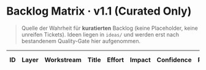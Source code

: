 # Backlog Matrix · v1.1 (Curated Only)

> Quelle der Wahrheit für **kuratierten** Backlog (keine Placeholder, keine unreifen Tickets).
> Ideen liegen in `ideas/` und werden erst nach bestandenem Quality-Gate hier aufgenommen.

| ID | Layer | Workstream | Title | Effort | Impact | Confidence | Priority | Status | Owner | Notes | Policy-Bezug | Phase | Proof-Artefakt |
|---|---|---|---|---|---|---|---|---|---|---|---|---|---|
